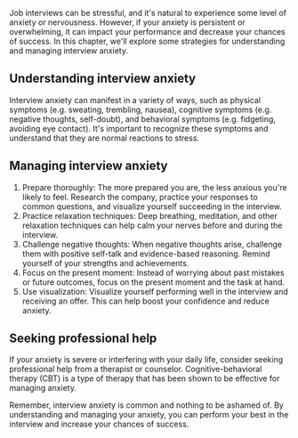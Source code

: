 
Job interviews can be stressful, and it's natural to experience some level of anxiety or nervousness. However, if your anxiety is persistent or overwhelming, it can impact your performance and decrease your chances of success. In this chapter, we'll explore some strategies for understanding and managing interview anxiety.

Understanding interview anxiety
-------------------------------

Interview anxiety can manifest in a variety of ways, such as physical symptoms (e.g. sweating, trembling, nausea), cognitive symptoms (e.g. negative thoughts, self-doubt), and behavioral symptoms (e.g. fidgeting, avoiding eye contact). It's important to recognize these symptoms and understand that they are normal reactions to stress.

Managing interview anxiety
--------------------------

1. Prepare thoroughly: The more prepared you are, the less anxious you're likely to feel. Research the company, practice your responses to common questions, and visualize yourself succeeding in the interview.
2. Practice relaxation techniques: Deep breathing, meditation, and other relaxation techniques can help calm your nerves before and during the interview.
3. Challenge negative thoughts: When negative thoughts arise, challenge them with positive self-talk and evidence-based reasoning. Remind yourself of your strengths and achievements.
4. Focus on the present moment: Instead of worrying about past mistakes or future outcomes, focus on the present moment and the task at hand.
5. Use visualization: Visualize yourself performing well in the interview and receiving an offer. This can help boost your confidence and reduce anxiety.

Seeking professional help
-------------------------

If your anxiety is severe or interfering with your daily life, consider seeking professional help from a therapist or counselor. Cognitive-behavioral therapy (CBT) is a type of therapy that has been shown to be effective for managing anxiety.

Remember, interview anxiety is common and nothing to be ashamed of. By understanding and managing your anxiety, you can perform your best in the interview and increase your chances of success.
